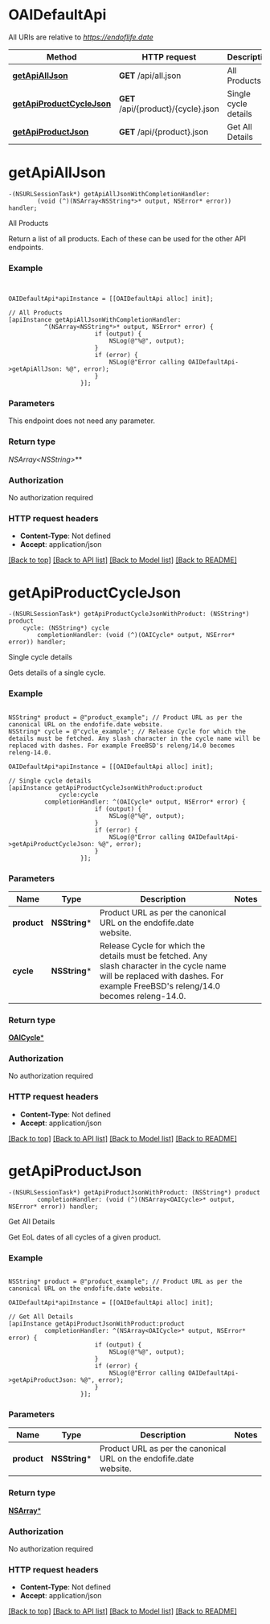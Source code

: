 # OAIDefaultApi

All URIs are relative to *https://endoflife.date*

Method | HTTP request | Description
------------- | ------------- | -------------
[**getApiAllJson**](OAIDefaultApi.md#getapialljson) | **GET** /api/all.json | All Products
[**getApiProductCycleJson**](OAIDefaultApi.md#getapiproductcyclejson) | **GET** /api/{product}/{cycle}.json | Single cycle details
[**getApiProductJson**](OAIDefaultApi.md#getapiproductjson) | **GET** /api/{product}.json | Get All Details


# **getApiAllJson**
```objc
-(NSURLSessionTask*) getApiAllJsonWithCompletionHandler: 
        (void (^)(NSArray<NSString*>* output, NSError* error)) handler;
```

All Products

Return a list of all products. Each of these can be used for the other API endpoints.

### Example
```objc


OAIDefaultApi*apiInstance = [[OAIDefaultApi alloc] init];

// All Products
[apiInstance getApiAllJsonWithCompletionHandler: 
          ^(NSArray<NSString*>* output, NSError* error) {
                        if (output) {
                            NSLog(@"%@", output);
                        }
                        if (error) {
                            NSLog(@"Error calling OAIDefaultApi->getApiAllJson: %@", error);
                        }
                    }];
```

### Parameters
This endpoint does not need any parameter.

### Return type

**NSArray<NSString*>***

### Authorization

No authorization required

### HTTP request headers

 - **Content-Type**: Not defined
 - **Accept**: application/json

[[Back to top]](#) [[Back to API list]](../README.md#documentation-for-api-endpoints) [[Back to Model list]](../README.md#documentation-for-models) [[Back to README]](../README.md)

# **getApiProductCycleJson**
```objc
-(NSURLSessionTask*) getApiProductCycleJsonWithProduct: (NSString*) product
    cycle: (NSString*) cycle
        completionHandler: (void (^)(OAICycle* output, NSError* error)) handler;
```

Single cycle details

Gets details of a single cycle.

### Example
```objc

NSString* product = @"product_example"; // Product URL as per the canonical URL on the endofife.date website.
NSString* cycle = @"cycle_example"; // Release Cycle for which the details must be fetched. Any slash character in the cycle name will be replaced with dashes. For example FreeBSD's releng/14.0 becomes releng-14.0.

OAIDefaultApi*apiInstance = [[OAIDefaultApi alloc] init];

// Single cycle details
[apiInstance getApiProductCycleJsonWithProduct:product
              cycle:cycle
          completionHandler: ^(OAICycle* output, NSError* error) {
                        if (output) {
                            NSLog(@"%@", output);
                        }
                        if (error) {
                            NSLog(@"Error calling OAIDefaultApi->getApiProductCycleJson: %@", error);
                        }
                    }];
```

### Parameters

Name | Type | Description  | Notes
------------- | ------------- | ------------- | -------------
 **product** | **NSString***| Product URL as per the canonical URL on the endofife.date website. | 
 **cycle** | **NSString***| Release Cycle for which the details must be fetched. Any slash character in the cycle name will be replaced with dashes. For example FreeBSD&#39;s releng/14.0 becomes releng-14.0. | 

### Return type

[**OAICycle***](OAICycle.md)

### Authorization

No authorization required

### HTTP request headers

 - **Content-Type**: Not defined
 - **Accept**: application/json

[[Back to top]](#) [[Back to API list]](../README.md#documentation-for-api-endpoints) [[Back to Model list]](../README.md#documentation-for-models) [[Back to README]](../README.md)

# **getApiProductJson**
```objc
-(NSURLSessionTask*) getApiProductJsonWithProduct: (NSString*) product
        completionHandler: (void (^)(NSArray<OAICycle>* output, NSError* error)) handler;
```

Get All Details

Get EoL dates of all cycles of a given product.

### Example
```objc

NSString* product = @"product_example"; // Product URL as per the canonical URL on the endofife.date website.

OAIDefaultApi*apiInstance = [[OAIDefaultApi alloc] init];

// Get All Details
[apiInstance getApiProductJsonWithProduct:product
          completionHandler: ^(NSArray<OAICycle>* output, NSError* error) {
                        if (output) {
                            NSLog(@"%@", output);
                        }
                        if (error) {
                            NSLog(@"Error calling OAIDefaultApi->getApiProductJson: %@", error);
                        }
                    }];
```

### Parameters

Name | Type | Description  | Notes
------------- | ------------- | ------------- | -------------
 **product** | **NSString***| Product URL as per the canonical URL on the endofife.date website. | 

### Return type

[**NSArray<OAICycle>***](OAICycle.md)

### Authorization

No authorization required

### HTTP request headers

 - **Content-Type**: Not defined
 - **Accept**: application/json

[[Back to top]](#) [[Back to API list]](../README.md#documentation-for-api-endpoints) [[Back to Model list]](../README.md#documentation-for-models) [[Back to README]](../README.md)


